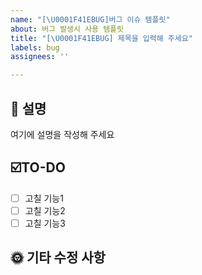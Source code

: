 ```yaml
---
name: "[\U0001F41EBUG]버그 이슈 템플릿"
about: 버그 발생시 사용 템플릿
title: "[\U0001F41EBUG] 제목을 입력해 주세요"
labels: bug
assignees: ''

---
```


## 💬 설명
여기에 설명을 작성해 주세요

## ☑️TO-DO
- [ ] 고칠 기능1
- [ ] 고칠 기능2
- [ ] 고칠 기능3

## 🌞 기타 수정 사항
